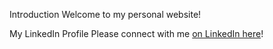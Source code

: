 Introduction
Welcome to my personal website!

My LinkedIn Profile
Please connect with me [on LinkedIn here](https://www.linkedin.com/in/elijah-w/)!
